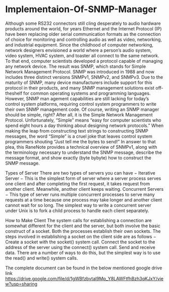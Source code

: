 # Implementaion-Of-SNMP-Manager
Although some RS­232 connectors still cling desperately to audio hardware products around the world, for years Ethernet and the Internet Protocol (IP) have been replacing older serial communication formats as the connection of choice for monitoring and controlling audio as well as video, networking, and industrial equipment. Since the childhood of computer networking, network designers envisioned a world where a person’s audio system, video system, HVAC system, and toaster all connect to the same network. To that end, computer scientists developed a protocol capable of managing any network device. The result was SNMP, which stands for Simple Network Management Protocol. SNMP was introduced in 1988 and now includes three distinct versions SNMPv1, SNMPv2, and SNMPv3. Due to the maturity of SNMP, many device manufacturers include support for this protocol in their products, and many SNMP management solutions exist off­the­shelf for common operating systems and programming languages. However, SNMP man­ agement capabilities are still lacking for today’s control system platforms, requiring control system programmers to write their own SNMP management code.
Of course, writing an SNMP manager should be simple, right? After all, it is the Simple Network Management Protocol. Unfortunately, “Simple” means “easy for computer scientists who spend eight hours a day thinking about designing network protocols.” When making the leap from constructing text strings to constructing SNMP messages, the word “Simple” is a cruel joke that leaves control system programmers shouting “Just tell me the bytes to send!”
In answer to that plea, this RaneNote provides a technical overview of SNMPv1, along with the terminology necessary to understand the SNMP message, describe the message format, and show exactly (byte­ by­byte) how to construct the SNMP message.

Types of Server
There are two types of servers you can have −
Iterative Server − This is the simplest form of server where a server process serves one client and after completing the first request, it takes request from another client. Meanwhile, another client keeps waiting.
Concurrent Servers − This type of server runs multiple concurrent processes to serve many requests at a time because one process may take longer and another client cannot wait for so long. The simplest way to write a concurrent server under Unix is to fork a child process to handle each client separately.

How to Make Client
The system calls for establishing a connection are somewhat different for the client and the server, but both involve the basic construct of a socket. Both the processes establish their own sockets.
The steps involved in establishing a socket on the client side are as follows −
Create a socket with the socket() system call.
Connect the socket to the address of the server using the connect() system call.
Send and receive data. There are a number of ways to do this, but the simplest way is to use the read() and write() system calls.


The complete document can be found in the below mentioned google drive link 
https://drive.google.com/file/d/1gWBfzbvtal9Mp_Y8LAWFtfhBzh3qKJxY/view?usp=sharing
